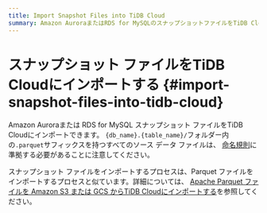 ```yaml
---
title: Import Snapshot Files into TiDB Cloud
summary: Amazon AuroraまたはRDS for MySQLのスナップショットファイルをTiDB Cloudにインポートできます。`.parquet`サフィックスを持つすべてのソースデータファイルは、命名規則に準拠する必要があります。スナップショットファイルのインポートプロセスは、Parquetファイルのインポートプロセスと似ています。詳細については、Apache ParquetファイルをAmazon S3またはGCSからTiDB Cloudにインポートするを参照してください。
---
```


# スナップショット ファイルをTiDB Cloudにインポートする {#import-snapshot-files-into-tidb-cloud}

Amazon Auroraまたは RDS for MySQL スナップショット ファイルをTiDB Cloudにインポートできます。 `{db_name}.{table_name}/`フォルダー内の`.parquet`サフィックスを持つすべてのソース データ ファイルは、 [命名規則](/tidb-cloud/naming-conventions-for-data-import.md)に準拠する必要があることに注意してください。

スナップショット ファイルをインポートするプロセスは、Parquet ファイルをインポートするプロセスと似ています。詳細については、 [Apache Parquet ファイルを Amazon S3 または GCS からTiDB Cloudにインポートする](/tidb-cloud/import-parquet-files.md)を参照してください。
